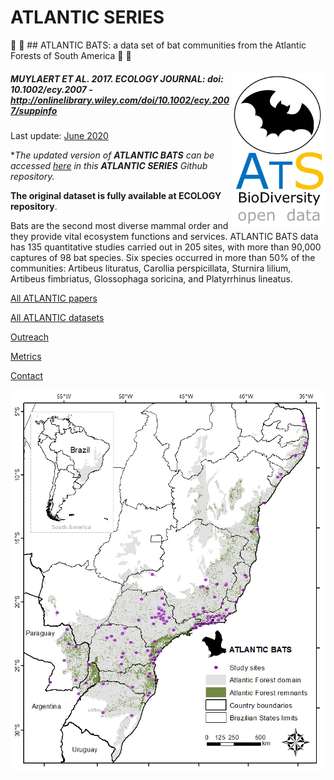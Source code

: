 # ATLANTIC SERIES

:palm_tree: :bat: ## ATLANTIC BATS: a data set of bat communities from the Atlantic Forests of South America	:bat: :palm_tree:

##### <img align="right" width="150" src="ats_v02_bats1.jpg"> MUYLAERT ET AL. 2017. ECOLOGY JOURNAL: doi: 10.1002/ecy.2007 - http://onlinelibrary.wiley.com/doi/10.1002/ecy.2007/suppinfo

Last update: [June 2020](https://github.com/LEEClab/Atlantic_series/blob/master/ATLANTIC_BATS/DATASET/2018_02_d21/ATLANTIC_BATS_2020_comp.xlsx)

**The updated version of **ATLANTIC BATS** can be accessed [here](https://github.com/LEEClab/Atlantic_series/blob/master/ATLANTIC_BATS/DATASET/2018_02_d21/ATLANTIC_BATS_2020_comp.xlsx) in this **ATLANTIC SERIES** Github repository.*

**The original dataset is fully available at ECOLOGY repository**. 

Bats are the second most diverse mammal order and they provide vital ecosystem functions and services. ATLANTIC BATS data has 135 quantitative studies carried out in 205 sites, with more than 90,000 captures of 98 bat species. Six species occurred in more than 50% of the communities: Artibeus lituratus, Carollia perspicillata, Sturnira lilium, Artibeus fimbriatus, Glossophaga soricina, and Platyrrhinus lineatus. 


[All ATLANTIC papers](https://esajournals.onlinelibrary.wiley.com/journal/19399170)

[All ATLANTIC datasets](https://esajournals.onlinelibrary.wiley.com/journal/19399170)

[Outreach](https://wiley.altmetric.com/details/24853381)

[Metrics](https://www.scopus.com/record/display.uri?eid=2-s2.0-85036517076&origin=resultslist#metrics)

[Contact](renatamuy@gmail.com)

<p align="center"> 
<img src="FIG01_major.png">
</p>
